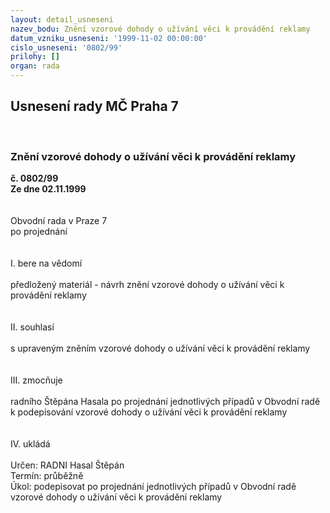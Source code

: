 ```yaml
---
layout: detail_usneseni
nazev_bodu: Znění vzorové dohody o užívání věci k provádění reklamy
datum_vzniku_usneseni: '1999-11-02 00:00:00'
cislo_usneseni: '0802/99'
prilohy: []
organ: rada
---
```

<div id="ucUsn_pList" class="usn">
	<span><h2>Usnesení rady MČ Praha 7 </h2>
<br></span><div class="standBody">
<span><h3>Znění vzorové dohody o užívání věci k provádění reklamy</h3></span><div class="center">
		<strong>č. 0802/99</strong><br>
	</div>
<div class="center">
		<strong>Ze dne 02.11.1999</strong><br><br>
	</div>
<br>Obvodní rada v Praze 7<br>po projednání<br><br><br>I.	bere na vědomí<br><br> předložený materiál - návrh znění vzorové dohody o užívání věci k provádění reklamy<br><br><br>II.	souhlasí <br><br>s upraveným zněním vzorové dohody o užívání věci k provádění reklamy <br><br><br>III.	zmocňuje <br><br>radního Štěpána Hasala po projednání jednotlivých případů v Obvodní radě k podepisování vzorové dohody o užívání věci k provádění reklamy<br><br><br>IV.	ukládá <br><br> Určen:	     	RADNI Hasal Štěpán<br>Termín: průběžně<br>Úkol:	podepisovat po projednání jednotlivých případů v Obvodní radě vzorové dohody o užívání věci k provádění reklamy<br>
</div>
</div>